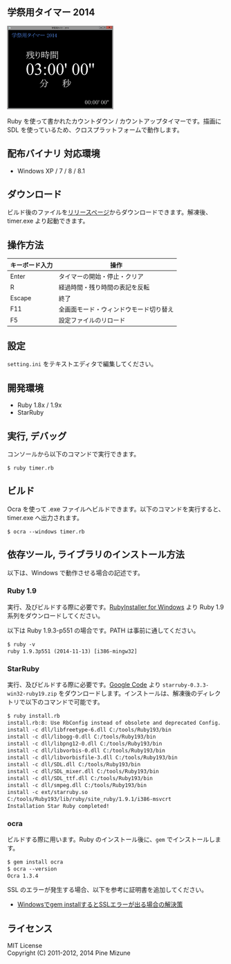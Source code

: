 学祭用タイマー 2014
-------------------

[![](assets/SS-thumb.png)](assets/SS.png)

Ruby を使って書かれたカウントダウン / カウントアップタイマーです。描画に SDL を使っているため、クロスプラットフォームで動作します。

## 配布バイナリ 対応環境

- Windows XP / 7 / 8 / 8.1

## ダウンロード
ビルド後のファイルを[リリースページ](https://github.com/RobotClubKut/festival_timer_2014/releases)からダウンロードできます。解凍後、timer.exe より起動できます。

## 操作方法

|キーボード入力|操作                                  |
|--------------|--------------------------------------|
|Enter         |タイマーの開始・停止・クリア          |
|R             |経過時間・残り時間の表記を反転        |
|Escape        |終了                                  |
|F11           |全画面モード・ウィンドウモード切り替え|
|F5            |設定ファイルのリロード                |

## 設定
`setting.ini` をテキストエディタで編集してください。

## 開発環境

- Ruby 1.8x / 1.9x
- StarRuby

## 実行, デバッグ
コンソールから以下のコマンドで実行できます。

```
$ ruby timer.rb
```

## ビルド
Ocra を使って .exe ファイルへビルドできます。以下のコマンドを実行すると、timer.exe へ出力されます。

```
$ ocra --windows timer.rb
```

## 依存ツール, ライブラリのインストール方法
以下は、Windows で動作させる場合の記述です。

### Ruby 1.9
実行、及びビルドする際に必要です。[RubyInstaller for Windows](http://rubyinstaller.org) より Ruby 1.9 系列をダウンロードしてください。

以下は Ruby 1.9.3-p551 の場合です。PATH は事前に通してください。

```
$ ruby -v
ruby 1.9.3p551 (2014-11-13) [i386-mingw32]
```

### StarRuby
実行、及びビルドする際に必要です。[Google Code](https://code.google.com/p/starruby/downloads/list) より `starruby-0.3.3-win32-ruby19.zip` をダウンロードします。インストールは、解凍後のディレクトリで以下のコマンドで可能です。

```
$ ruby install.rb
install.rb:8: Use RbConfig instead of obsolete and deprecated Config.
install -c dll/libfreetype-6.dll C:/tools/Ruby193/bin
install -c dll/libogg-0.dll C:/tools/Ruby193/bin
install -c dll/libpng12-0.dll C:/tools/Ruby193/bin
install -c dll/libvorbis-0.dll C:/tools/Ruby193/bin
install -c dll/libvorbisfile-3.dll C:/tools/Ruby193/bin
install -c dll/SDL.dll C:/tools/Ruby193/bin
install -c dll/SDL_mixer.dll C:/tools/Ruby193/bin
install -c dll/SDL_ttf.dll C:/tools/Ruby193/bin
install -c dll/smpeg.dll C:/tools/Ruby193/bin
install -c ext/starruby.so C:/tools/Ruby193/lib/ruby/site_ruby/1.9.1/i386-msvcrt
Installation Star Ruby completed!
```

### ocra
ビルドする際に用います。Ruby のインストール後に、`gem` でインストールします。

```
$ gem install ocra
$ ocra --version
Ocra 1.3.4
```

SSL のエラーが発生する場合、以下を参考に証明書を追加してください。

- [Windowsでgem installするとSSLエラーが出る場合の解決策](http://qiita.com/shimoju/items/394818b4989b94680aaf)

## ライセンス
MIT License<br />
Copyright (C) 2011-2012, 2014 Pine Mizune